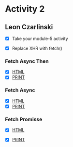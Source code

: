 # Activity 2

## Leon Czarlinski

-[X] Take your module-5 activity​
-[X] Replace XHR with fetch()​


### Fetch Async Then
-[X] [HTML](people-fetch-async-then.html)
-[X] [PRINT](people-fetch-async-then.png)

### Fetch Async
-[X] [HTML](people-fetch-async.html)
-[X] [PRINT](people-fetch-async.png)

### Fetch Promisse
-[X] [HTML](people-fetch-promise.html)
-[X] [PRINT](people-fetch-promise.png)

